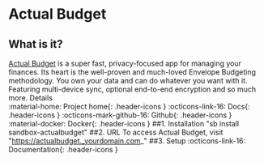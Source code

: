# **Actual Budget**
## **What is it?**
[Actual Budget](https://actualbudget.org/) is a super fast, privacy-focused app for managing your finances. Its heart is the well-proven and much-loved Envelope Budgeting methodology.
You own your data and can do whatever you want with it. Featuring multi-device sync, optional end-to-end encryption and so much more.
Details			
:material-home: Project home{: .header-icons }	:octicons-link-16: Docs{: .header-icons }	:octicons-mark-github-16: Github{: .header-icons }	:material-docker: Docker{: .header-icons }
##1. Installation
"sb install sandbox-actualbudget"
##2. URL
To access Actual Budget, visit "https://actualbudget._yourdomain.com_"
##3. Setup
:octicons-link-16: Documentation{: .header-icons }
